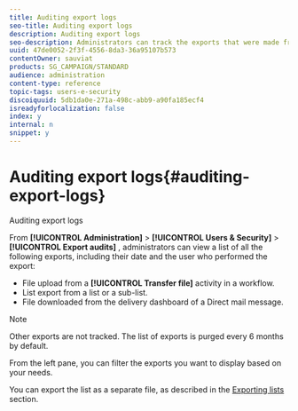 ```yaml
---
title: Auditing export logs
seo-title: Auditing export logs
description: Auditing export logs
seo-description: Administrators can track the exports that were made from Adobe Campaign.
uuid: 47de0052-2f3f-4556-8da3-36a95107b573
contentOwner: sauviat
products: SG_CAMPAIGN/STANDARD
audience: administration
content-type: reference
topic-tags: users-e-security
discoiquuid: 5db1da0e-271a-498c-abb9-a90fa185ecf4
isreadyforlocalization: false
index: y
internal: n
snippet: y
---
```


# Auditing export logs{#auditing-export-logs}

Auditing export logs

From **[!UICONTROL Administration]** > **[!UICONTROL Users & Security]** > **[!UICONTROL Export audits]** , administrators can view a list of all the following exports, including their date and the user who performed the export:

* File upload from a **[!UICONTROL Transfer file]** activity in a workflow.
* List export from a list or a sub-list.
* File downloaded from the delivery dashboard of a Direct mail message.

>[!NOTE]
>
>Other exports are not tracked. The list of exports is purged every 6 months by default.

From the left pane, you can filter the exports you want to display based on your needs.

You can export the list as a separate file, as described in the [Exporting lists](../../automating/using/exporting-lists.md) section.
